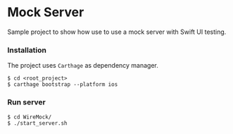 # Mock Server

Sample project to show how use to use a mock server with Swift UI testing.

### Installation
The project uses `Carthage` as dependency manager.

```
$ cd <root_project>
$ carthage bootstrap --platform ios
```


### Run server

```
$ cd WireMock/
$ ./start_server.sh
```

